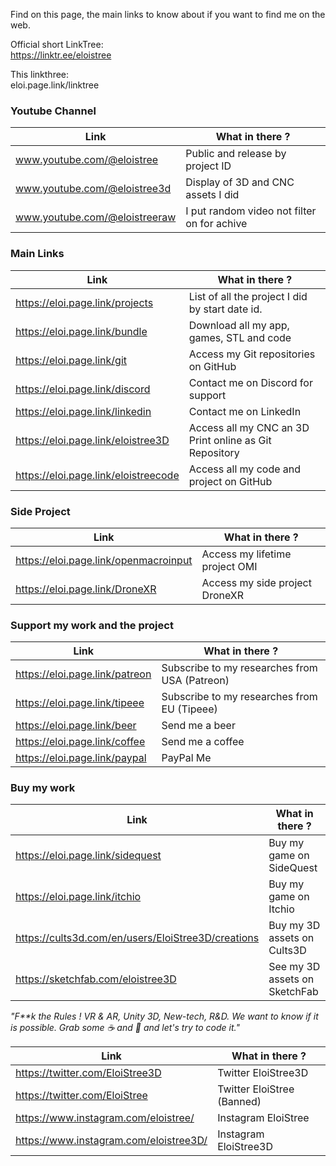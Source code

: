 Find on this page, the main links to know about if you want to find me on the web.


Official short LinkTree:  
https://linktr.ee/eloistree  
  
This linkthree:   
eloi.page.link/linktree  


### Youtube Channel

Link | What in there ?
--- | ---
www.youtube.com/@eloistree | Public and release by project ID
www.youtube.com/@eloistree3d | Display of 3D and CNC assets I did
www.youtube.com/@eloistreeraw | I put random video not filter on for achive


### Main Links

Link | What in there ?
--- | ---
https://eloi.page.link/projects | List of all the project I did by start date id.
https://eloi.page.link/bundle | Download all my app, games, STL and code
https://eloi.page.link/git | Access my Git repositories on GitHub
https://eloi.page.link/discord | Contact me on Discord for support
https://eloi.page.link/linkedin | Contact me on LinkedIn
https://eloi.page.link/eloistree3D | Access all my CNC an 3D Print online as Git Repository
https://eloi.page.link/eloistreecode | Access all my code and project on GitHub


### Side Project

Link | What in there ?
--- | ---
https://eloi.page.link/openmacroinput | Access my lifetime project OMI
https://eloi.page.link/DroneXR | Access my side project DroneXR


### Support my work and the project

Link | What in there ?
--- | ---
https://eloi.page.link/patreon | Subscribe to my researches from USA (Patreon)
https://eloi.page.link/tipeee | Subscribe to my researches from EU (Tipeee)
https://eloi.page.link/beer | Send me a beer
https://eloi.page.link/coffee | Send me a coffee
https://eloi.page.link/paypal | PayPal Me

 
### Buy my work

Link | What in there ?
--- | ---
https://eloi.page.link/sidequest | Buy my game on SideQuest
https://eloi.page.link/itchio | Buy my game on Itchio
https://cults3d.com/en/users/EloiStree3D/creations | Buy my 3D assets on Cults3D
https://sketchfab.com/eloistree3D | See my 3D assets on SketchFab




_"F**k the Rules ! VR & AR, Unity 3D, New-tech, R&D. We want to know if it is possible. Grab some ☕ and 🍺 and let's try to code it."_



Link | What in there ?
--- | ---
https://twitter.com/EloiStree3D | Twitter EloiStree3D
https://twitter.com/EloiStree | Twitter EloiStree (Banned)
https://www.instagram.com/eloistree/ | Instagram EloiStree
https://www.instagram.com/eloistree3D/ | Instagram EloiStree3D
